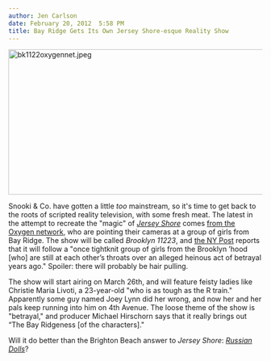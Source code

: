```yaml
---
author: Jen Carlson
date: February 20, 2012  5:58 PM
title: Bay Ridge Gets Its Own Jersey Shore-esque Reality Show
---
```


<p><span class="mt-enclosure mt-enclosure-image" style="display: inline;"> <img alt="bk1122oxygennet.jpeg" src="https://web.archive.org/web/20120224234417im_/http://gothamist.com/attachments/arts_jen/bk1122oxygennet.jpeg" width="640" height="288" class="image-none"> </span></p>

<p>Snooki &amp; Co. have gotten a little <em>too</em> mainstream, so it&apos;s time to get back to the roots of scripted reality television, with some fresh meat. The latest in the attempt to recreate the &quot;magic&quot; of <a href="https://web.archive.org/web/20120224234417/http://gothamist.com/tags/jerseyshore"><em>Jersey Shore</em></a> comes <a href="https://web.archive.org/web/20120224234417/http://features.oxygen.com/outloud/blog/entertainment/oxygens-so-new-series-brooklyn-11223-in-the-new-york-post">from the Oxygen network</a>, who are pointing their cameras at a group of girls from Bay Ridge. The show will be called <em>Brooklyn 11223</em>, and <a href="https://web.archive.org/web/20120224234417/http://www.nypost.com/p/news/local/brooklyn/it_klyn_shore_AbtrBI1OwJRVqTD7NBTgpO#ixzz1mxppnbiQ">the NY Post</a> reports that it will follow a &quot;once tightknit group of girls from the Brooklyn &#x2019;hood [who] are still at each other&#x2019;s throats over an alleged heinous act of betrayal years ago.&quot; Spoiler: there will probably be hair pulling.</p>

<p>The show will start airing on March 26th, and will feature feisty ladies like Christie Maria Livoti, a 23-year-old &quot;who is as tough as the R train.&quot; Apparently some guy named Joey Lynn did her wrong, and now her and her pals keep running into him on 4th Avenue. The loose theme of the show is &quot;betrayal,&quot; and producer Michael Hirschorn says that it really brings out &#x201C;The Bay Ridgeness [of the characters].&quot;</p>

<p>Will it do better than the Brighton Beach answer to <em>Jersey Shore</em>: <a href="https://web.archive.org/web/20120224234417/http://gothamist.com/2011/07/24/video_brighton_beach_the_brooklyn_r.php"><em>Russian Dolls</em></a>?</p>
